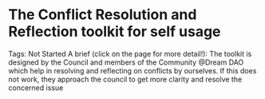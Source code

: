 # The Conflict Resolution and Reflection toolkit for self usage

Tags: Not Started
A brief (click on the page for more detail!): The toolkit is designed by the Council and members of the Community @Dream DAO which help in resolving and reflecting on conflicts by ourselves. If this does not work, they approach the council to get more clarity and resolve the concerned issue
